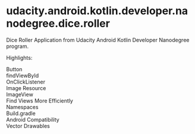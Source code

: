 # udacity.android.kotlin.developer.nanodegree.dice.roller
Dice Roller Application from Udacity Android Kotlin Developer Nanodegree program.

Highlights:

Button\
findViewById\
OnClickListener\
Image Resource\
ImageView\
Find Views More Efficiently\
Namespaces\
Build.gradle\
Android Compatibility\
Vector Drawables
